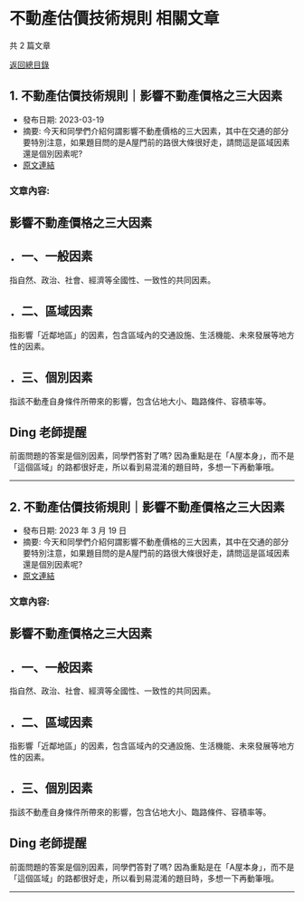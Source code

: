 # 不動產估價技術規則 相關文章

共 2 篇文章

[返回總目錄](00_總目錄.md)

## 1. 不動產估價技術規則｜影響不動產價格之三大因素

- 發布日期: 2023-03-19
- 摘要: 今天和同學們介紹何謂影響不動產價格的三大因素，其中在交通的部分要特別注意，如果題目問的是A屋門前的路很大條很好走，請問這是區域因素還是個別因素呢?
- [原文連結](https://www.jasper-realestate.com/%e4%b8%8d%e5%8b%95%e7%94%a2%e4%bc%b0%e5%83%b9%e6%8a%80%e8%a1%93%e8%a6%8f%e5%89%87_%e5%bd%b1%e9%9f%bf%e4%b8%8d%e5%8b%95%e7%94%a2%e5%83%b9%e6%a0%bc%e4%b9%8b%e4%b8%89%e5%a4%a7%e5%9b%a0%e7%b4%a0/)

### 文章內容:

## 影響不動產價格之三大因素

## ．一、一般因素

指自然、政治、社會、經濟等全國性、一致性的共同因素。

## ．二、區域因素

指影響「近鄰地區」的因素，包含區域內的交通設施、生活機能、未來發展等地方性的因素。

## ．三、個別因素

指該不動產自身條件所帶來的影響，包含佔地大小、臨路條件、容積率等。

## Ding 老師提醒

前面問題的答案是個別因素，同學們答對了嗎? 因為重點是在「A屋本身」，而不是「這個區域」的路都很好走，所以看到易混淆的題目時，多想一下再動筆哦。

---

## 2. 不動產估價技術規則｜影響不動產價格之三大因素

- 發布日期: 2023 年 3 月 19 日
- 摘要: 今天和同學們介紹何謂影響不動產價格的三大因素，其中在交通的部分要特別注意，如果題目問的是A屋門前的路很大條很好走，請問這是區域因素還是個別因素呢?
- [原文連結](https://www.jasper-realestate.com/%e4%b8%8d%e5%8b%95%e7%94%a2%e4%bc%b0%e5%83%b9%e6%8a%80%e8%a1%93%e8%a6%8f%e5%89%87_%e5%bd%b1%e9%9f%bf%e4%b8%8d%e5%8b%95%e7%94%a2%e5%83%b9%e6%a0%bc%e4%b9%8b%e4%b8%89%e5%a4%a7%e5%9b%a0%e7%b4%a0/)

### 文章內容:

## 影響不動產價格之三大因素

## ．一、一般因素

指自然、政治、社會、經濟等全國性、一致性的共同因素。

## ．二、區域因素

指影響「近鄰地區」的因素，包含區域內的交通設施、生活機能、未來發展等地方性的因素。

## ．三、個別因素

指該不動產自身條件所帶來的影響，包含佔地大小、臨路條件、容積率等。

## Ding 老師提醒

前面問題的答案是個別因素，同學們答對了嗎? 因為重點是在「A屋本身」，而不是「這個區域」的路都很好走，所以看到易混淆的題目時，多想一下再動筆哦。

---

